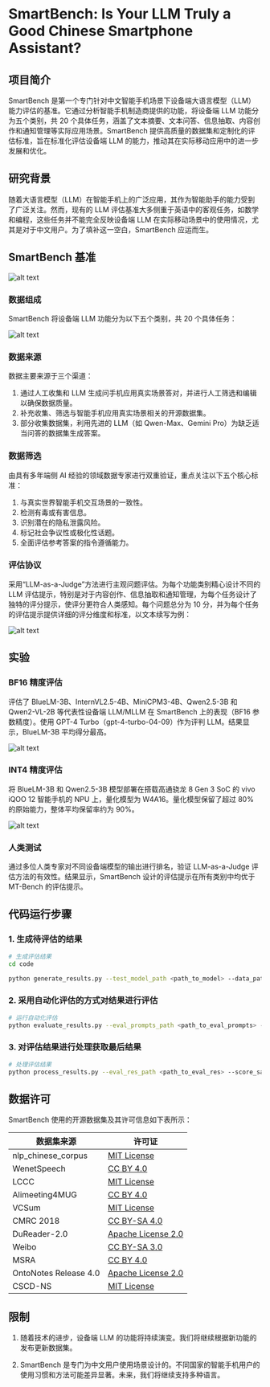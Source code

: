 # SmartBench: Is Your LLM Truly a Good Chinese Smartphone Assistant?

## 项目简介

SmartBench 是第一个专门针对中文智能手机场景下设备端大语言模型（LLM）能力评估的基准。它通过分析智能手机制造商提供的功能，将设备端 LLM 功能分为五个类别，共 20 个具体任务，涵盖了文本摘要、文本问答、信息抽取、内容创作和通知管理等实际应用场景。SmartBench 提供高质量的数据集和定制化的评估标准，旨在标准化评估设备端 LLM 的能力，推动其在实际移动应用中的进一步发展和优化。



## 研究背景

随着大语言模型（LLM）在智能手机上的广泛应用，其作为智能助手的能力受到了广泛关注。然而，现有的 LLM 评估基准大多侧重于英语中的客观任务，如数学和编程，这些任务并不能完全反映设备端 LLM 在实际移动场景中的使用情况，尤其是对于中文用户。为了填补这一空白，SmartBench 应运而生。

## SmartBench 基准

![alt text](https://github.com/vivo-ai-lab/SmartBench/blob/main/assets/pipline.jpg)



### 数据组成

SmartBench 将设备端 LLM 功能分为以下五个类别，共 20 个具体任务：

![alt text](https://github.com/vivo-ai-lab/SmartBench/blob/main/assets/task.jpg)


### 数据来源

数据主要来源于三个渠道：
1. 通过人工收集和 LLM 生成问手机应用真实场景答对，并进行人工筛选和编辑以确保数据质量。
2. 补充收集、筛选与智能手机应用真实场景相关的开源数据集。
3. 部分收集数据集，利用先进的 LLM（如 Qwen-Max、Gemini Pro）为缺乏适当问答的数据集生成答案。

### 数据筛选

由具有多年端侧 AI 经验的领域数据专家进行双重验证，重点关注以下五个核心标准：
1. 与真实世界智能手机交互场景的一致性。
2. 检测有毒或有害信息。
3. 识别潜在的隐私泄露风险。
4. 标记社会争议性或极化性话题。
5. 全面评估参考答案的指令遵循能力。

### 评估协议

采用“LLM-as-a-Judge”方法进行主观问题评估。为每个功能类别精心设计不同的 LLM 评估提示，特别是对于内容创作、信息抽取和通知管理，为每个任务设计了独特的评分提示，使评分更符合人类感知。每个问题总分为 10 分，并为每个任务的评估提示提供详细的评分维度和标准，以文本续写为例：

![alt text](assets\text_continue.jpg)

## 实验

### BF16 精度评估

评估了 BlueLM-3B、InternVL2.5-4B、MiniCPM3-4B、Qwen2.5-3B 和 Qwen2-VL-2B 等代表性设备端 LLM/MLLM 在 SmartBench 上的表现（BF16 参数精度）。使用 GPT-4 Turbo（gpt-4-turbo-04-09）作为评判 LLM。结果显示，BlueLM-3B 平均得分最高。

![alt text](assets\BF16.jpg)

### INT4 精度评估

将 BlueLM-3B 和 Qwen2.5-3B 模型部署在搭载高通骁龙 8 Gen 3 SoC 的 vivo iQOO 12 智能手机的 NPU 上，量化模型为 W4A16。量化模型保留了超过 80% 的原始能力，整体平均保留率约为 90%。

![alt text](assets\INT4.jpg)

### 人类测试

通过多位人类专家对不同设备端模型的输出进行排名，验证 LLM-as-a-Judge 评估方法的有效性。结果显示，SmartBench 设计的评估提示在所有类别中均优于 MT-Bench 的评估提示。



## 代码运行步骤

### 1. 生成待评估的结果

```bash
# 生成评估结果
cd code

python generate_results.py --test_model_path <path_to_model> --data_path <path_to_data> --eval_date_path <path_to_eval_date>
```

### 2. 采用自动化评估的方式对结果进行评估

```bash
# 运行自动化评估
python evaluate_results.py --eval_prompts_path <path_to_eval_prompts> --eval_date_path <path_to_eval_date> --eval_res_path <path_to_eval_res>
```

### 3. 对评估结果进行处理获取最后结果

```bash
# 处理评估结果
python process_results.py --eval_res_path <path_to_eval_res> --score_save_path <path_to_final_results>
```



## 数据许可

SmartBench 使用的开源数据集及其许可信息如下表所示：

| 数据集来源 | 许可证 |
| --- | --- |
| nlp_chinese_corpus | [MIT License](https://github.com/brightmart/nlp_chinese_corpus) |
| WenetSpeech | [CC BY 4.0](https://wenet.org.cn/WenetSpeech/) |
| LCCC | [MIT License](https://github.com/thu-coai/CDial-GPT) |
| Alimeeting4MUG | [CC BY 4.0](https://modelscope.cn/datasets/modelscope/Alimeeting4MUG/) |
| VCSum | [MIT License](https://github.com/hahahawu/VCSum) |
| CMRC 2018 | [CC BY-SA 4.0](https://ymcui.com/cmrc2018/) |
| DuReader-2.0 | [Apache License 2.0](https://github.com/baidu/DuReader/tree/master/DuReader-2.0) |
| Weibo | [CC BY-SA 3.0](https://github.com/hltcoe/golden-horse) |
| MSRA | [CC BY 4.0](https://tianchi.aliyun.com/dataset/144307) |
| OntoNotes Release 4.0 | [Apache License 2.0](https://www.modelscope.cn/datasets/yingxi/cross_ner) |
| CSCD-NS | [MIT License](https://github.com/nghuyong/cscd-ns) |



## 限制

1. 随着技术的进步，设备端 LLM 的功能将持续演变。我们将继续根据新功能的发布更新数据集。

2. SmartBench 是专门为中文用户使用场景设计的。不同国家的智能手机用户的使用习惯和方法可能差异显著。未来，我们将继续支持多种语言。


